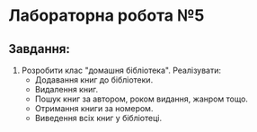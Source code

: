 # Лабораторна робота №5
## Завдання:
1. Розробити клас "домашня бібліотека". Реалізувати:
   - Додавання книг до бібліотеки.
   - Видалення книг.
   - Пошук книг за автором, роком видання, жанром тощо.
   - Отримання книги за номером.
   - Виведення всіх книг у бібліотеці.
